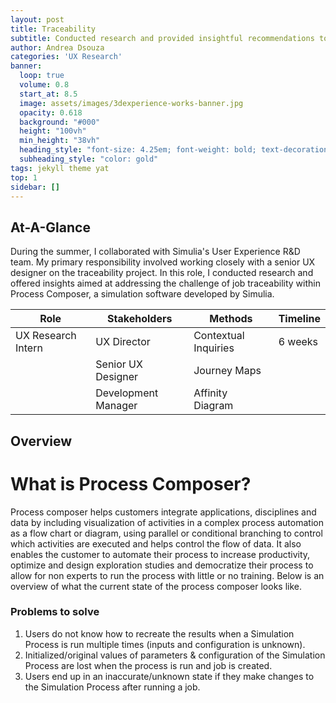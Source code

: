 ```yaml
---
layout: post
title: Traceability
subtitle: Conducted research and provided insightful recommendations to solve the problem of traceability within the simulation application.
author: Andrea Dsouza
categories: 'UX Research'
banner:
  loop: true
  volume: 0.8
  start_at: 8.5
  image: assets/images/3dexperience-works-banner.jpg
  opacity: 0.618
  background: "#000"
  height: "100vh"
  min_height: "38vh"
  heading_style: "font-size: 4.25em; font-weight: bold; text-decoration: underline"
  subheading_style: "color: gold"
tags: jekyll theme yat
top: 1
sidebar: []
---
```




## At-A-Glance

During the summer, I collaborated with Simulia's User Experience R&D team. My primary responsibility involved working closely with a senior UX designer on the traceability project. In this role, I conducted research and offered insights aimed at addressing the challenge of job traceability within Process Composer, a simulation software developed by Simulia.

| Role                  | Stakeholders          | Methods               | Timeline              |
| --------------------- | --------------------- | --------------------- | --------------------- |
| UX Research Intern    | UX Director           | Contextual Inquiries  | 6 weeks               |
|                       | Senior UX Designer    | Journey Maps          |                       |
|                       | Development Manager   | Affinity Diagram      |                       |

## Overview

# What is Process Composer?
Process composer helps customers integrate applications, disciplines and data by including visualization of activities  in a complex process automation as a flow chart or diagram, using parallel or conditional branching to control which activities are executed and helps control the flow of data. It also enables the customer to automate their process to increase productivity, optimize and design exploration studies and democratize their process to allow for non experts to run the process with little or no training. Below is an overview of what the current state of the process composer looks like.

### Problems to solve

1. Users do not know how to recreate the results when a Simulation
Process is run multiple times (inputs and configuration is unknown).
2. Initialized/original values of parameters & configuration of the
Simulation Process are lost when the process is run and job is created.
3. Users end up in an inaccurate/unknown state if they make changes to
the Simulation Process after running a job.
